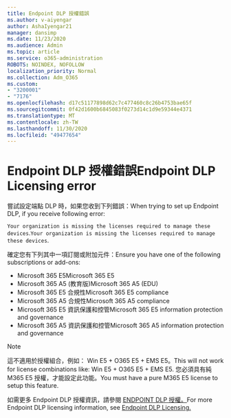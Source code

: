 ```yaml
---
title: Endpoint DLP 授權錯誤
ms.author: v-aiyengar
author: AshaIyengar21
manager: dansimp
ms.date: 11/23/2020
ms.audience: Admin
ms.topic: article
ms.service: o365-administration
ROBOTS: NOINDEX, NOFOLLOW
localization_priority: Normal
ms.collection: Adm_O365
ms.custom:
- "3200001"
- "7176"
ms.openlocfilehash: d17c51177898d62c7c477460c8c26b4753bae65f
ms.sourcegitcommit: 0f42d1600b6845083f0273d14c1d9e59344e4371
ms.translationtype: MT
ms.contentlocale: zh-TW
ms.lasthandoff: 11/30/2020
ms.locfileid: "49477654"
---
```

# <a name="endpoint-dlp-licensing-error"></a><span data-ttu-id="d78b9-102">Endpoint DLP 授權錯誤</span><span class="sxs-lookup"><span data-stu-id="d78b9-102">Endpoint DLP Licensing error</span></span>

<span data-ttu-id="d78b9-103">嘗試設定端點 DLP 時，如果您收到下列錯誤：</span><span class="sxs-lookup"><span data-stu-id="d78b9-103">When trying to set up Endpoint DLP, if you receive following error:</span></span>

<span data-ttu-id="d78b9-104">`Your organization is missing the licenses required to manage these devices`.</span><span class="sxs-lookup"><span data-stu-id="d78b9-104">`Your organization is missing the licenses required to manage these devices`.</span></span>

<span data-ttu-id="d78b9-105">確定您有下列其中一項訂閱或附加元件：</span><span class="sxs-lookup"><span data-stu-id="d78b9-105">Ensure you have one of the following subscriptions or add-ons:</span></span>

- <span data-ttu-id="d78b9-106">Microsoft 365 E5</span><span class="sxs-lookup"><span data-stu-id="d78b9-106">Microsoft 365 E5</span></span>
- <span data-ttu-id="d78b9-107">Microsoft 365 A5 (教育版)</span><span class="sxs-lookup"><span data-stu-id="d78b9-107">Microsoft 365 A5 (EDU)</span></span>
- <span data-ttu-id="d78b9-108">Microsoft 365 E5 合規性</span><span class="sxs-lookup"><span data-stu-id="d78b9-108">Microsoft 365 E5 compliance</span></span>
- <span data-ttu-id="d78b9-109">Microsoft 365 A5 合規性</span><span class="sxs-lookup"><span data-stu-id="d78b9-109">Microsoft 365 A5 compliance</span></span>
- <span data-ttu-id="d78b9-110">Microsoft 365 E5 資訊保護和控管</span><span class="sxs-lookup"><span data-stu-id="d78b9-110">Microsoft 365 E5 information protection and governance</span></span>
- <span data-ttu-id="d78b9-111">Microsoft 365 A5 資訊保護和控管</span><span class="sxs-lookup"><span data-stu-id="d78b9-111">Microsoft 365 A5 information protection and governance</span></span>

> [!NOTE]
> <span data-ttu-id="d78b9-112">這不適用於授權組合，例如： Win E5 + O365 E5 + EMS E5。</span><span class="sxs-lookup"><span data-stu-id="d78b9-112">This will not work for license combinations like: Win E5 + O365 E5 +  EMS E5.</span></span> <span data-ttu-id="d78b9-113">您必須具有純 M365 E5 授權，才能設定此功能。</span><span class="sxs-lookup"><span data-stu-id="d78b9-113">You must have a pure M365 E5 license to setup this feature.</span></span>

<span data-ttu-id="d78b9-114">如需更多 Endpoint DLP 授權資訊，請參閱 [ENDPOINT DLP 授權。](https://docs.microsoft.com/microsoft-365/compliance/endpoint-dlp-getting-started#onboarding-devices-into-device-management)</span><span class="sxs-lookup"><span data-stu-id="d78b9-114">For more Endpoint DLP licensing information, see [Endpoint DLP Licensing.](https://docs.microsoft.com/microsoft-365/compliance/endpoint-dlp-getting-started#onboarding-devices-into-device-management)</span></span>
